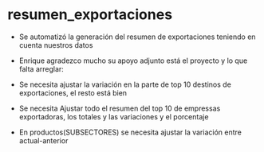# resumen_exportaciones
- Se automatizó la generación del resumen de exportaciones teniendo en cuenta nuestros datos 
- Enrique agradezco mucho su apoyo adjunto está el proyecto y lo que falta arreglar:

- Se necesita ajustar la variación en la parte de top 10 destinos de exportaciones, el resto está bien 
- Se necesita Ajustar todo el resumen del top 10 de empressas exportadoras, los totales y las variaciones y el porcentaje
- En productos(SUBSECTORES) se necesita ajustar la variación entre actual-anterior 
